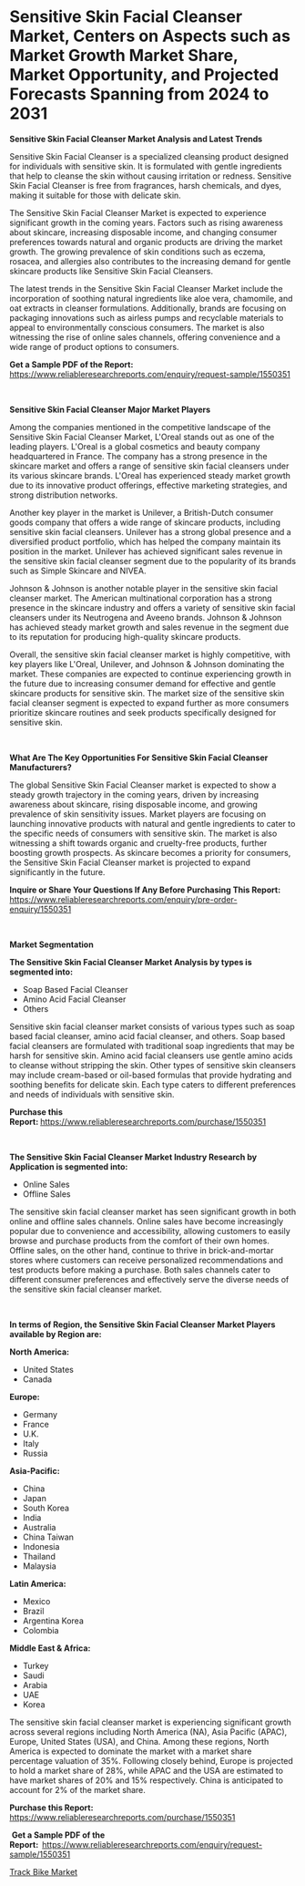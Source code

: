 <p><h1>Sensitive Skin Facial Cleanser Market, Centers on Aspects such as Market Growth Market Share, Market Opportunity, and Projected Forecasts Spanning from 2024 to 2031</h1></p><p><strong>Sensitive Skin Facial Cleanser Market Analysis and Latest Trends</strong></p>
<p><p>Sensitive Skin Facial Cleanser is a specialized cleansing product designed for individuals with sensitive skin. It is formulated with gentle ingredients that help to cleanse the skin without causing irritation or redness. Sensitive Skin Facial Cleanser is free from fragrances, harsh chemicals, and dyes, making it suitable for those with delicate skin.</p><p>The Sensitive Skin Facial Cleanser Market is expected to experience significant growth in the coming years. Factors such as rising awareness about skincare, increasing disposable income, and changing consumer preferences towards natural and organic products are driving the market growth. The growing prevalence of skin conditions such as eczema, rosacea, and allergies also contributes to the increasing demand for gentle skincare products like Sensitive Skin Facial Cleansers.</p><p>The latest trends in the Sensitive Skin Facial Cleanser Market include the incorporation of soothing natural ingredients like aloe vera, chamomile, and oat extracts in cleanser formulations. Additionally, brands are focusing on packaging innovations such as airless pumps and recyclable materials to appeal to environmentally conscious consumers. The market is also witnessing the rise of online sales channels, offering convenience and a wide range of product options to consumers.</p></p>
<p><strong>Get a Sample PDF of the Report:&nbsp;</strong> <a href="https://www.reliableresearchreports.com/enquiry/request-sample/1550351">https://www.reliableresearchreports.com/enquiry/request-sample/1550351</a></p>
<p>&nbsp;</p>
<p><strong>Sensitive Skin Facial Cleanser Major Market Players</strong></p>
<p><p>Among the companies mentioned in the competitive landscape of the Sensitive Skin Facial Cleanser Market, L'Oreal stands out as one of the leading players. L'Oreal is a global cosmetics and beauty company headquartered in France. The company has a strong presence in the skincare market and offers a range of sensitive skin facial cleansers under its various skincare brands. L'Oreal has experienced steady market growth due to its innovative product offerings, effective marketing strategies, and strong distribution networks.</p><p>Another key player in the market is Unilever, a British-Dutch consumer goods company that offers a wide range of skincare products, including sensitive skin facial cleansers. Unilever has a strong global presence and a diversified product portfolio, which has helped the company maintain its position in the market. Unilever has achieved significant sales revenue in the sensitive skin facial cleanser segment due to the popularity of its brands such as Simple Skincare and NIVEA.</p><p>Johnson & Johnson is another notable player in the sensitive skin facial cleanser market. The American multinational corporation has a strong presence in the skincare industry and offers a variety of sensitive skin facial cleansers under its Neutrogena and Aveeno brands. Johnson & Johnson has achieved steady market growth and sales revenue in the segment due to its reputation for producing high-quality skincare products.</p><p>Overall, the sensitive skin facial cleanser market is highly competitive, with key players like L'Oreal, Unilever, and Johnson & Johnson dominating the market. These companies are expected to continue experiencing growth in the future due to increasing consumer demand for effective and gentle skincare products for sensitive skin. The market size of the sensitive skin facial cleanser segment is expected to expand further as more consumers prioritize skincare routines and seek products specifically designed for sensitive skin.</p></p>
<p>&nbsp;</p>
<p><strong>What Are The Key Opportunities For Sensitive Skin Facial Cleanser Manufacturers?</strong></p>
<p><p>The global Sensitive Skin Facial Cleanser market is expected to show a steady growth trajectory in the coming years, driven by increasing awareness about skincare, rising disposable income, and growing prevalence of skin sensitivity issues. Market players are focusing on launching innovative products with natural and gentle ingredients to cater to the specific needs of consumers with sensitive skin. The market is also witnessing a shift towards organic and cruelty-free products, further boosting growth prospects. As skincare becomes a priority for consumers, the Sensitive Skin Facial Cleanser market is projected to expand significantly in the future.</p></p>
<p><strong>Inquire or Share Your Questions If Any Before Purchasing This Report:</strong> <a href="https://www.reliableresearchreports.com/enquiry/pre-order-enquiry/1550351">https://www.reliableresearchreports.com/enquiry/pre-order-enquiry/1550351</a></p>
<p>&nbsp;</p>
<p><strong>Market Segmentation</strong></p>
<p><strong>The Sensitive Skin Facial Cleanser Market Analysis by types is segmented into:</strong></p>
<p><ul><li>Soap Based Facial Cleanser</li><li>Amino Acid Facial Cleanser</li><li>Others</li></ul></p>
<p><p>Sensitive skin facial cleanser market consists of various types such as soap based facial cleanser, amino acid facial cleanser, and others. Soap based facial cleansers are formulated with traditional soap ingredients that may be harsh for sensitive skin. Amino acid facial cleansers use gentle amino acids to cleanse without stripping the skin. Other types of sensitive skin cleansers may include cream-based or oil-based formulas that provide hydrating and soothing benefits for delicate skin. Each type caters to different preferences and needs of individuals with sensitive skin.</p></p>
<p><strong>Purchase this Report:&nbsp;</strong><a href="https://www.reliableresearchreports.com/purchase/1550351">https://www.reliableresearchreports.com/purchase/1550351</a></p>
<p>&nbsp;</p>
<p><strong>The Sensitive Skin Facial Cleanser Market Industry Research by Application is segmented into:</strong></p>
<p><ul><li>Online Sales</li><li>Offline Sales</li></ul></p>
<p><p>The sensitive skin facial cleanser market has seen significant growth in both online and offline sales channels. Online sales have become increasingly popular due to convenience and accessibility, allowing customers to easily browse and purchase products from the comfort of their own homes. Offline sales, on the other hand, continue to thrive in brick-and-mortar stores where customers can receive personalized recommendations and test products before making a purchase. Both sales channels cater to different consumer preferences and effectively serve the diverse needs of the sensitive skin facial cleanser market.</p></p>
<p>&nbsp;</p>
<p><strong>In terms of Region, the Sensitive Skin Facial Cleanser Market Players available by Region are:</strong></p>
<p>
    <p> <strong> North America: </strong>
        <ul>
            <li>United States</li>
            <li>Canada</li>
        </ul>
        </p> 
    <p> <strong> Europe: </strong>
        <ul>
            <li>Germany</li>
            <li>France</li>
            <li>U.K.</li>
            <li>Italy</li>
            <li>Russia</li>
        </ul>
        </p> 
    <p> <strong> Asia-Pacific: </strong>
        <ul>
            <li>China</li>
            <li>Japan</li>
            <li>South Korea</li>
            <li>India</li>
            <li>Australia</li>
            <li>China Taiwan</li>
            <li>Indonesia</li>
            <li>Thailand</li>
            <li>Malaysia</li>
        </ul>
        </p> 
    <p> <strong> Latin America: </strong>
        <ul>
            <li>Mexico</li>
            <li>Brazil</li>
            <li>Argentina Korea</li>
            <li>Colombia</li>
        </ul>
        </p> 
    <p> <strong> Middle East & Africa: </strong>
        <ul>
            <li>Turkey</li>
            <li>Saudi</li>
            <li>Arabia</li>
            <li>UAE</li>
            <li>Korea</li>
        </ul>
    </p>
    </p>
<p><p>The sensitive skin facial cleanser market is experiencing significant growth across several regions including North America (NA), Asia Pacific (APAC), Europe, United States (USA), and China. Among these regions, North America is expected to dominate the market with a market share percentage valuation of 35%. Following closely behind, Europe is projected to hold a market share of 28%, while APAC and the USA are estimated to have market shares of 20% and 15% respectively. China is anticipated to account for 2% of the market share.</p></p>
<p><strong>Purchase this Report: </strong><a href="https://www.reliableresearchreports.com/purchase/1550351">https://www.reliableresearchreports.com/purchase/1550351</a></p>
<p>&nbsp;<strong>Get a Sample PDF of the Report:&nbsp;&nbsp;</strong><a href="https://www.reliableresearchreports.com/enquiry/request-sample/1550351">https://www.reliableresearchreports.com/enquiry/request-sample/1550351</a></p>
<p><strong></strong></p>
<p><p><a href="https://adventurous-uranium-ef9.notion.site/Track-Bike-Market-Size-Growth-and-Forecast-from-2024-2031-f058cd0c16bd4a4ebe9db6d6500e15d3">Track Bike Market</a></p></p>